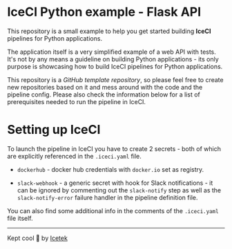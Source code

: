 # IceCI Python example - Flask API 

This repository is a small example to help you get started building **IceCI** pipelines for Python applications. 

The application itself is a very simplified example of a web API with tests. It's not by any means a guideline on building Python applications - its only purpose is showcasing how to build IceCI pipelines for Python applications.

This repository is a *GitHub template repository*, so please feel free to create new repositories based on it and mess around with the code and the pipeline config. Please also check the information below for a list of prerequisites needed to run the pipeline in IceCI.

# Setting up IceCI


To launch the pipeline in IceCI you have to create 2 secrets - both of which are explicitly referenced in the `.iceci.yaml` file. 

* `dockerhub` - docker hub credentials with `docker.io` set as registry.

* `slack-webhook` - a generic secret with hook for Slack notifications - it can be ignored by commenting out the `slack-notify` step as well as the `slack-notify-error` failure handler in the pipeline definition file. 

You can also find some additional info in the comments of the `.iceci.yaml` file itself.


---

Kept cool &#x1f9ca; by [Icetek](https://icetek.io/)
